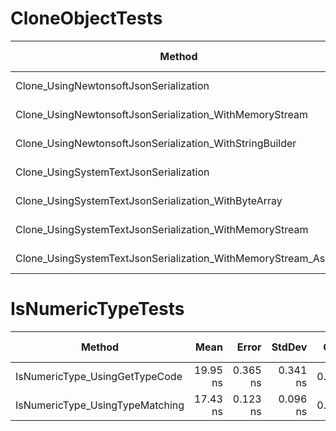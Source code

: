 # CloneObjectTests

|                                                        Method |      Mean |    Error |   StdDev |   Gen 0 | Gen 1 | Gen 2 | Allocated |
|-------------------------------------------------------------- |----------:|---------:|---------:|--------:|------:|------:|----------:|
|                        Clone_UsingNewtonsoftJsonSerialization | 125.75 us | 1.123 us | 0.877 us | 15.1367 |     - |     - |  31.26 KB |
|       Clone_UsingNewtonsoftJsonSerialization_WithMemoryStream | 131.56 us | 1.535 us | 1.282 us |  8.0566 |     - |     - |  16.59 KB |
|      Clone_UsingNewtonsoftJsonSerialization_WithStringBuilder | 124.39 us | 1.252 us | 1.045 us | 10.9863 |     - |     - |  22.48 KB |
|                        Clone_UsingSystemTextJsonSerialization |  80.59 us | 0.748 us | 0.624 us |  7.5684 |     - |     - |  15.58 KB |
|          Clone_UsingSystemTextJsonSerialization_WithByteArray |  79.72 us | 0.414 us | 0.346 us |  5.9814 |     - |     - |  12.28 KB |
|       Clone_UsingSystemTextJsonSerialization_WithMemoryStream |  85.92 us | 0.492 us | 0.411 us |  8.5449 |     - |     - |   17.5 KB |
| Clone_UsingSystemTextJsonSerialization_WithMemoryStream_Async |  84.79 us | 0.915 us | 0.714 us |  4.3945 |     - |     - |   9.36 KB |

# IsNumericTypeTests

|                          Method |     Mean |    Error |   StdDev |  Gen 0 | Gen 1 | Gen 2 | Allocated |
|-------------------------------- |---------:|---------:|---------:|-------:|------:|------:|----------:|
|  IsNumericType_UsingGetTypeCode | 19.95 ns | 0.365 ns | 0.341 ns | 0.0057 |     - |     - |      24 B |
| IsNumericType_UsingTypeMatching | 17.43 ns | 0.123 ns | 0.096 ns | 0.0057 |     - |     - |      24 B |